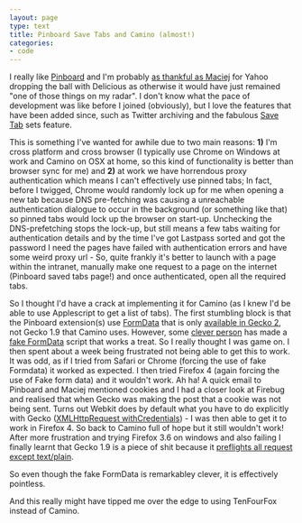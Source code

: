 ```yaml
---
layout: page
type: text
title: Pinboard Save Tabs and Camino (almost!) 
categories: 
- code
---
```

I really like [Pinboard](http://www.pinboard.in/) and I'm probably [as thankful as Maciej](http://blog.pinboard.in/2011/03/anatomy_of_a_crushing/) for Yahoo dropping the ball with Delicious as otherwise it would have just remained "one of those things on my radar". I don't know what the pace of development was like before I joined (obviously), but I love the features that have been added since, such as Twitter archiving and the fabulous [Save Tab](http://blog.pinboard.in/2011/04/new_save_tabs_feature/) sets feature.

This is something I've wanted for awhile due to two main reasons: **1)** I'm cross platform and cross browser (I typically use Chrome on Windows at work and Camino on OSX at home, so this kind of functionality is better than browser sync for me) and **2)** at work we have horrendous proxy authentication which means I can't effectively use pinned tabs; In fact, before I twigged, Chrome would randomly lock up for me when opening a new tab because DNS pre-fetching was causing a unreachable authentication dialogue to occur in the background (or something like that) so pinned tabs would lock up the browser on start-up. Unchecking the DNS-prefetching stops the lock-up, but still means a few tabs waiting for authentication details and by the time I've got Lastpass sorted and got the password I need the pages have failed with authentication errors and have some weird proxy url - So, quite frankly it's better to launch with a page within the intranet, manually make one request to a page on the internet (Pinboard saved tabs page!) and once authenticated, open all the required tabs.

So I thought I'd have a crack at implementing it for Camino (as I knew I'd be able to use Applescript to get a list of tabs). The first stumbling block is that the Pinboard extension(s) use [FormData](http://dev.w3.org/2006/webapi/XMLHttpRequest-2/Overview.html#the-formdata-interface/) that is only [available in Gecko 2](http://hacks.mozilla.org/2010/05/formdata-interface-coming-to-firefox/), not Gecko 1.9 that Camino uses. However, some [clever person](http://identi.ca/francois2) has made a [fake FormData](https://github.com/francois2metz/html5-formdata) script that works a treat. So I really thought I was game on. I then spent about a week being frustrated not being able to get this to work. It was odd, as if I tried from Safari or Chrome (forcing the use of fake Formdata) it worked as expected. I then tried Firefox 4 (again forcing the use of Fake form data) and it wouldn't work. Ah ha! A quick email to Pinboard and Maciej mentioned cookies and I had a closer look at Firebug and realised that when Gecko was making the post that a cookie was not being sent. Turns out Webkit does by default what you have to do explicitly with Gecko ([XMLHttpRequest withCredentials](https://developer.mozilla.org/en/XMLHttpRequest#status)) - I was then able to get it to work in Firefox 4. So back to Camino full of hope but it still wouldn't work! After more frustration and trying Firefox 3.6 on windows and also failing I finally learnt that Gecko 1.9 is a piece of shit because it [preflights all request except text/plain](https://developer.mozilla.org/en/http_access_control#Preflighted_requests).

So even though the fake FormData is remarkabley clever, it is effectively pointless.

And this really might have tipped me over the edge to using TenFourFox instead of Camino.

<script src="https://gist.github.com/955471.js?file=gistfile1.scpt"></script>

